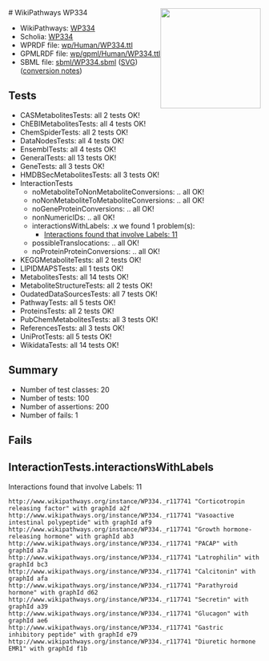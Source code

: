 <img style="float: right; width: 200px" src="../logo.png" />
# WikiPathways WP334

* WikiPathways: [WP334](https://identifiers.org/wikipathways:WP334)
* Scholia: [WP334](https://scholia.toolforge.org/wikipathways/WP334)
* WPRDF file: [wp/Human/WP334.ttl](../wp/Human/WP334.ttl)
* GPMLRDF file: [wp/gpml/Human/WP334.ttl](../wp/gpml/Human/WP334.ttl)
* SBML file: [sbml/WP334.sbml](../sbml/WP334.sbml) ([SVG](../sbml/WP334.svg)) ([conversion notes](../sbml/WP334.txt))

## Tests
* CASMetabolitesTests: all 2 tests OK!
* ChEBIMetabolitesTests: all 4 tests OK!
* ChemSpiderTests: all 2 tests OK!
* DataNodesTests: all 4 tests OK!
* EnsemblTests: all 4 tests OK!
* GeneralTests: all 13 tests OK!
* GeneTests: all 3 tests OK!
* HMDBSecMetabolitesTests: all 3 tests OK!
* InteractionTests
    * noMetaboliteToNonMetaboliteConversions: .. all OK!
    * noNonMetaboliteToMetaboliteConversions: .. all OK!
    * noGeneProteinConversions: .. all OK!
    * nonNumericIDs: .. all OK!
    * interactionsWithLabels: .x we found 1 problem(s):
        * [Interactions found that involve Labels: 11](#fe97a8b9)
    * possibleTranslocations: .. all OK!
    * noProteinProteinConversions: .. all OK!
* KEGGMetaboliteTests: all 2 tests OK!
* LIPIDMAPSTests: all 1 tests OK!
* MetabolitesTests: all 14 tests OK!
* MetaboliteStructureTests: all 2 tests OK!
* OudatedDataSourcesTests: all 7 tests OK!
* PathwayTests: all 5 tests OK!
* ProteinsTests: all 2 tests OK!
* PubChemMetabolitesTests: all 3 tests OK!
* ReferencesTests: all 3 tests OK!
* UniProtTests: all 5 tests OK!
* WikidataTests: all 14 tests OK!


## Summary

* Number of test classes: 20
* Number of tests: 100
* Number of assertions: 200
* Number of fails: 1

## Fails

<a name="fe97a8b9" />

## InteractionTests.interactionsWithLabels

Interactions found that involve Labels: 11
```
http://www.wikipathways.org/instance/WP334._r117741 "Corticotropin releasing factor" with graphId a2f
http://www.wikipathways.org/instance/WP334._r117741 "Vasoactive intestinal polypeptide" with graphId af9
http://www.wikipathways.org/instance/WP334._r117741 "Growth hormone-releasing hormone" with graphId ab3
http://www.wikipathways.org/instance/WP334._r117741 "PACAP" with graphId a7a
http://www.wikipathways.org/instance/WP334._r117741 "Latrophilin" with graphId bc3
http://www.wikipathways.org/instance/WP334._r117741 "Calcitonin" with graphId afa
http://www.wikipathways.org/instance/WP334._r117741 "Parathyroid hormone" with graphId d62
http://www.wikipathways.org/instance/WP334._r117741 "Secretin" with graphId a39
http://www.wikipathways.org/instance/WP334._r117741 "Glucagon" with graphId ae6
http://www.wikipathways.org/instance/WP334._r117741 "Gastric inhibitory peptide" with graphId e79
http://www.wikipathways.org/instance/WP334._r117741 "Diuretic hormone
EMR1" with graphId f1b
```

